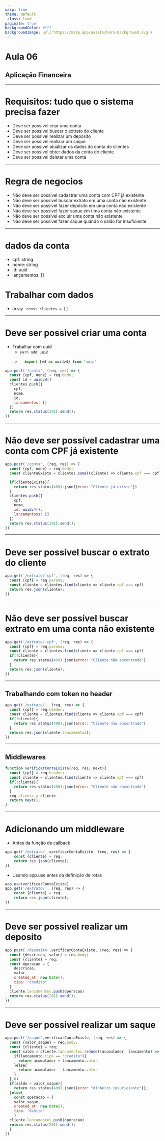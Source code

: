 ```yaml
---
marp: true
theme: default
_class: lead
paginate: true
backgroundColor: #fff
backgroundImage: url('https://marp.app/assets/hero-background.svg')
---
```

# Aula 06
## Aplicação Financeira
--- 
# Requisitos: tudo que o sistema precisa fazer
  - Deve ser possivel criar uma conta
  - Deve ser possivel buscar o extrato do cliente
  - Deve ser possivel realizar um deposito
  - Deve ser possivel realizar um saque
  - Deve ser possivel atualizar os dados da conta do clientes
  - Deve ser possivel obter dados da conta do cliente
  - Deve ser possivel deletar uma conta 

--- --------------------------------
# Regra de negocios
- Não deve ser possível cadastrar uma conta com CPF já existente
- Não deve ser possível buscar extrato em uma conta não existente
- Não deve ser possível fazer depósito em uma conta não existente
- Não deve ser possível fazer saque em uma conta não existente
- Não deve ser possível excluir uma conta não existente
- Não deve ser possível fazer saque quando o saldo for insuficiente

----
# dados da conta
- cpf: string
- nome: string
- id: uuid
- lançamentos: []
# Trabalhar com dados 
- array
  ``` const clientes = []```
--------------------------------
# Deve ser possivel criar uma conta
- Trabalhar com uuid
  - ```yarn add uuid```
  - ```js
      import {v4 as uuidv4} from "uuid"
    ```
```js
app.post('/conta', (req, res) => {
  const {cpf, none} = req.body;
  const id = uuidv4()
  clientes.push({
    cpf,
    nome,
    id,
    lancamentos: []
  })
  return res.status(201).send();
})
```
--------------------------------
# Não deve ser possível cadastrar uma conta com CPF já existente
```js
app.post('/conta', (req, res) => {
  const {cpf, none} = req.body;
  const clienteExiste = clientes.some((cliente) => cliente.cpf === cpf)

  if(clienteExiste){
    return res.status(400).json({erro: "Cliente já existe"})
  }
  clientes.push({
    cpf,
    nome,
    id: uuidv4(),
    lancamentoss: []
  })
  return res.status(201).send();
})
```

--- 
# Deve ser possivel buscar o extrato do cliente
```js
app.get('/extrato/:cpf', (req, res) => {
  const {cpf} = req.params;
  const cliente = clientes.find(cliente => cliente.cpf === cpf)
  return res.json(cliente);
})
```
---
# Não deve ser possível buscar extrato em uma conta não existente
```js
app.get('/extrato/:cpf', (req, res) => {
  const {cpf} = req.params;
  const cliente = clientes.find(cliente => cliente.cpf === cpf)
  if(!cliente){
    return res.status(400).json(error: "Cliente não encontrado")
  }
  return res.json(cliente);
})
```
---
## Trabalhando com token no header
```js
app.get('/extrato/', (req, res) => {
  const {cpf} = req.header;
  const cliente = clientes.find(cliente => cliente.cpf === cpf)
  if(!cliente){
    return res.status(400).json(error: "Cliente não encontrado")
  }
  return res.json(cliente.lancamentos);
})
```
---
## Middlewares
```js
function verificarContaExiste(req, res, next){
  const {cpf} = req.header;
  const cliente = clientes.find(cliente => cliente.cpf === cpf)
  if(!cliente){
    return res.status(400).json(error: "Cliente não encontrado")
  }
  req.cliente = cliente
  return next();
}
```
---
# Adicionando um middleware
- Antes da função de callback
```js
app.get('/extrato/',verificarContaExiste, (req, res) => {
    const {cliente} = req;
    return res.json(cliente);
})

```
- Usando app.use antes da definição de rotas
```js
aap.use(verificarContaExiste)
app.get('/extrato/', (req, res) => {
    const {cliente} = req;
    return res.json(cliente);
})

```
---
# Deve ser possivel realizar um deposito
```js
app.post('/deposito',verificarContaExiste, (req, res) => {
  const {descricao, valor} = req.body;
  const {cliente} = req;
  const operacao = {
    descricao,
    valor,
    created_at: new Date(),
    tipo: "credito"
  }
  cliente.lancamentos.push(operacao)
  return res.status(201).send();
})
```
---
# Deve ser possivel realizar um saque
```js
app.post('/saque',verificarContaExiste, (req, res) => {
  const {valor_saque} = req.body;
  const {cliente} = req;
  const saldo = cliente.lancamentos.reduce((acumulador, lancamento) => {
    if(lancamento.tipo == "credito"){
      return acumulador + lancamento.valor
    }else{
      return acumulador - lancamento.valor
    }
  },0)
  if(saldo < valor_saque){
    return res.status(400).json({erro: "dinheiro insuficiente"});
  }else{
    const operacao = {
    valor_saque,
    created_at: new Date(),
    tipo: "debito"
    }
  cliente.lancamentos.push(operacao)
  return res.status(201).send();
  }
})
```